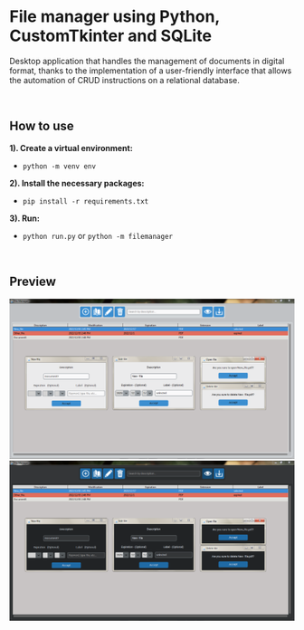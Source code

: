 # File manager using Python, CustomTkinter and SQLite

Desktop application that handles the management of documents in digital format, thanks to the implementation of a user-friendly interface that allows the automation of CRUD instructions on a relational database.

<br/>

## How to use

**1). Create a virtual environment:**
* `python -m venv env`

**2). Install the necessary packages:**
* `pip install -r requirements.txt`

**3). Run:**
* `python run.py` or `python -m filemanager`

<br/>

## Preview

<p align="center">
    <picture>
        <img src="filemanager/static/preview/Screenshot_1.png" width="800"/>
    </picture>
    <picture>
        <img src="filemanager/static/preview/Screenshot_2.png" width="800"/>
    </picture>
</p>
